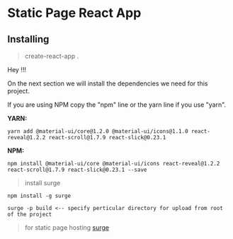# Static Page React App

## Installing

> create-react-app .

Hey !!!

On the next section we will install the dependencies we need for this project. 

If you are using NPM copy the "npm" line or the yarn line if you use "yarn".

**YARN:**
```
yarn add @material-ui/core@1.2.0 @material-ui/icons@1.1.0 react-reveal@1.2.2 react-scroll@1.7.9 react-slick@0.23.1
```
**NPM:**
```
npm install @material-ui/core @material-ui/icons react-reveal@1.2.2 react-scroll@1.7.9 react-slick@0.23.1 --save
```

> install surge 

```
npm install -g surge

surge -p build <-- specify perticular directory for upload from root of the project

```

> for static page hosting [surge](https://surge.sh/)

